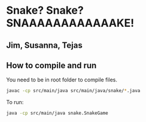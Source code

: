 # Snake? Snake? SNAAAAAAAAAAAAKE!

## Jim, Susanna, Tejas

## How to compile and run

You need to be in root folder to compile files.

```bash
javac -cp src/main/java src/main/java/snake/*.java
```

To run:
```bash
java -cp src/main/java snake.SnakeGame
```
